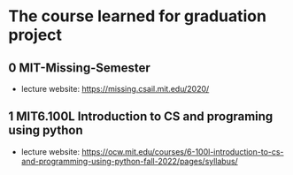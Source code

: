 # The course learned for graduation project
## 0 MIT-Missing-Semester
- lecture website: https://missing.csail.mit.edu/2020/
  
## 1 MIT6.100L Introduction to CS and programing using python
- lecture website: https://ocw.mit.edu/courses/6-100l-introduction-to-cs-and-programming-using-python-fall-2022/pages/syllabus/